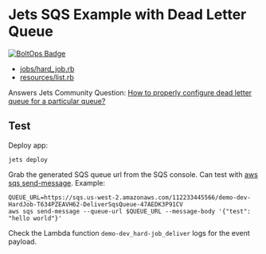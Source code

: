 # Jets SQS Example with Dead Letter Queue

[![BoltOps Badge](https://img.boltops.com/boltops/badges/boltops-badge.png)](https://www.boltops.com)

* [jobs/hard_job.rb](app/jobs/hard_job.rb)
* [resources/list.rb](app/shared/resources/list.rb)

Answers Jets Community Question: [How to properly configure dead letter queue for a particular queue?](https://community.rubyonjets.com/t/how-to-properly-configure-dead-letter-queue-for-a-particular-queue/302)


## Test

Deploy app:

    jets deploy

Grab the generated SQS queue url from the SQS console. Can test with [aws sqs send-message](https://docs.aws.amazon.com/cli/latest/reference/sqs/send-message.html). Example:

    QUEUE_URL=https://sqs.us-west-2.amazonaws.com/112233445566/demo-dev-HardJob-T634PZEAVH62-DeliverSqsQueue-47AEDK3P91CV
    aws sqs send-message --queue-url $QUEUE_URL --message-body '{"test": "hello world"}'

Check the Lambda function `demo-dev_hard-job_deliver` logs for the event payload.
